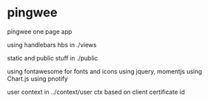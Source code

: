 # pingwee
pingwee one page app

using handlebars hbs in ./views

static and public stuff in ./public

using fontawesome for fonts and icons
using jquery, momentjs
using Chart.js
using pnotify

user context      in ../context/user      ctx based on client certificate id
